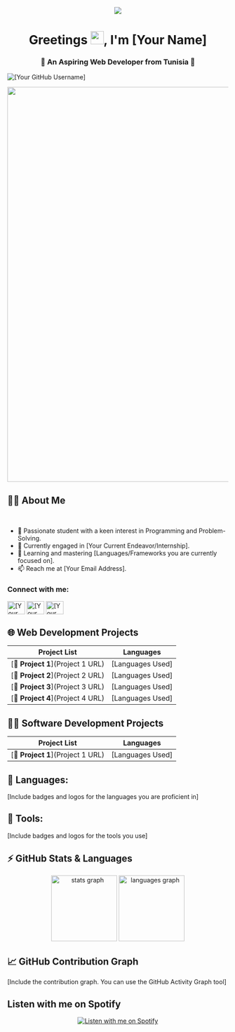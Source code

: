<p align="center" >
<img src="https://readme-typing-svg.herokuapp.com/?lines=Hello,+World+!&center=true&size=30">
  </p>

<h1 align="center">Greetings <img src="https://blog.joypixels.com/content/images/2019/06/waving_hand_sign_1024.gif" width="30px">, I'm [Your Name]</h1>

   <h3 align="center"> 🌟 An Aspiring Web Developer from Tunisia 🌟</h3>

<p align="left"> <img src="https://komarev.com/ghpvc/?username=[Your GitHub Username]&label=Profile%20views&color=0e75b6&style=flat" alt="[Your GitHub Username]" /> </p>

<div align="center">
<img src="[Your Cover Image URL]" width="900">
</div>

## 🙋‍♂️ About Me

<br>

- 🥋 Passionate student with a keen interest in Programming and Problem-Solving.
- 🔭 Currently engaged in [Your Current Endeavor/Internship].
- 📘 Learning and mastering [Languages/Frameworks you are currently focused on].
- 📫 Reach me at [Your Email Address].
<h3 align="left">Connect with me:</h3>
<p align="left">
<a href="[Your Twitter Profile URL]" target="blank"><img align="center" src="https://raw.githubusercontent.com/rahuldkjain/github-profile-readme-generator/master/src/images/icons/Social/twitter.svg" alt="[Your Twitter Username]" height="30" width="40" /></a>
<a href="[Your LinkedIn Profile URL]" target="blank"><img align="center" src="https://raw.githubusercontent.com/rahuldkjain/github-profile-readme-generator/master/src/images/icons/Social/linked-in-alt.svg" alt="[Your LinkedIn Username]" height="30" width="40" /></a>
<a href="[Your Facebook Profile URL]" target="blank"><img align="center" src="https://raw.githubusercontent.com/rahuldkjain/github-profile-readme-generator/master/src/images/icons/Social/facebook.svg" alt="[Your Facebook Username]" height="30" width="40" /></a>
</p>

## 🌐 Web Development Projects

| Project List | Languages |
| --- | :---: |
| [**🔗 Project 1**](Project 1 URL) | [Languages Used] |
| [**🔗 Project 2**](Project 2 URL) | [Languages Used] |
| [**🔗 Project 3**](Project 3 URL) | [Languages Used] |
| [**🔗 Project 4**](Project 4 URL) | [Languages Used] |

## 👨‍💻 Software Development Projects

| Project List | Languages |
| --- | :---: |
| [**🔗 Project 1**](Project 1 URL) | [Languages Used] |

## 🚀 Languages:

[Include badges and logos for the languages you are proficient in]

## 🔮 Tools:

[Include badges and logos for the tools you use]

## ⚡ GitHub Stats & Languages

<div align="center">
  <img src="https://github-readme-stats.vercel.app/api?username=[Your GitHub Username]&hide_title=false&hide_rank=false&show_icons=true&include_all_commits=true&count_private=true&disable_animations=false&theme=dracula&locale=en&hide_border=false" height="150" alt="stats graph"  />
  <img src="https://github-readme-stats.vercel.app/api/top-langs?username=[Your GitHub Username]&locale=en&hide_title=false&layout=compact&card_width=320&langs_count=5&theme=dracula&hide_border=false" height="150" alt="languages graph"  />
</div>

## 📈 GitHub Contribution Graph

[Include the contribution graph. You can use the GitHub Activity Graph tool]

## Listen with me on Spotify
<div align="center">
  <a href="[Your Spotify Profile URL]" title="Listen with me on Spotify">
    <img src="[Your Spotify Profile URL]" alt="Listen with me on Spotify" />
  </a>
</div>
